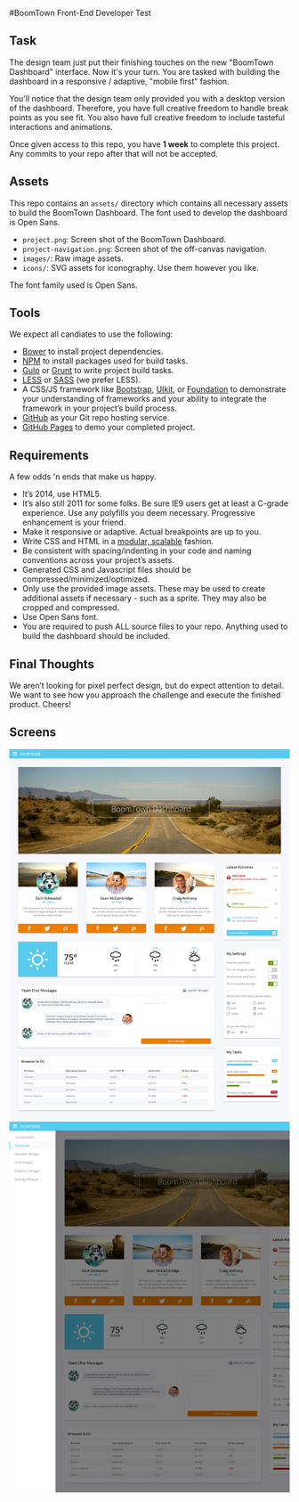 #BoomTown Front-End Developer Test

## Task
The design team just put their finishing touches on the new "BoomTown Dashboard" interface. Now it's your turn. You are tasked with building the dashboard in a responsive / adaptive, "mobile first" fashion.

You'll notice that the design team only provided you with a desktop version of the dashboard. Therefore, you have full creative freedom to handle break points as you see fit. You also have full creative freedom to include tasteful interactions and animations.

Once given access to this repo, you have **1 week** to complete this project. Any commits to your repo after that will not be accepted.

## Assets
This repo contains an `assets/` directory which contains all necessary assets to build the BoomTown Dashboard. The font used to develop the dashboard is Open Sans.

* `project.png`: Screen shot of the BoomTown Dashboard.
* `project-navigation.png`: Screen shot of the off-canvas navigation.
* `images/`: Raw image assets.
* `icons/`: SVG assets for iconography. Use them however you like.

The font family used is Open Sans.


## Tools
We expect all candiates to use the following:

* [Bower](http://www.bower.io) to install project dependencies. 
* [NPM](https://www.npmjs.org/) to install packages used for build tasks.
* [Gulp](http://gulpjs.com/) or [Grunt](http://gruntjs.com/) to write project build tasks.
* [LESS](http://lesscss.org/) or [SASS](http://sass-lang.com/) (we prefer LESS).
* A CSS/JS framework like [Bootstrap](http://getbootstrap.com/), [UIkit](http://getuikit.com), or [Foundation](http://foundation.zurb.com/) to demonstrate your understanding of frameworks and your ability to integrate the framework in your project’s build process.
* [GitHub](http://github.com) as your Git repo hosting service.
* [GitHub Pages](https://pages.github.com/) to demo your completed project.

## Requirements
A few odds 'n ends that make us happy.

* It’s 2014, use HTML5.
* It’s also still 2011 for some folks. Be sure IE9 users get at least a C-grade experience. Use any polyfills you deem necessary. Progressive enhancement is your friend. 
* Make it responsive or adaptive. Actual breakpoints are up to you.
* Write CSS and HTML in a [modular, scalable](http://www.creativebloq.com/css3/create-modular-and-scalable-css-9134351) fashion. 
* Be consistent with spacing/indenting in your code and naming conventions across your project’s assets.
* Generated CSS and Javascript files should be compressed/minimized/optimized.
* Only use the provided image assets. These may be used to create additional assets if necessary - such as a sprite. They may also be cropped and compressed.
* Use Open Sans font.
* You are required to push ALL source files to your repo. Anything used to build the dashboard should be included.

## Final Thoughts
We aren’t looking for pixel perfect design, but do expect attention to detail. We want to see how you approach the challenge and execute the finished product. Cheers!

## Screens
![Project low-res](assets/project-low-res.jpg)
![Project Navigation low-res](assets/project-navigation-low-res.jpg)